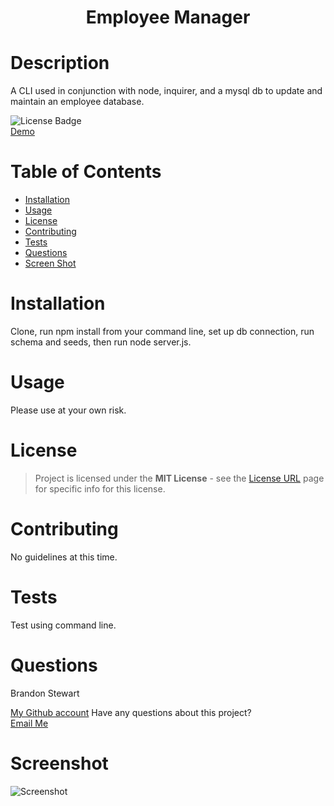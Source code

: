 <h1 align="center">Employee Manager</h1>

# Description

A CLI used in conjunction with node, inquirer, and a mysql db to update and maintain an employee database.

![License Badge](https://img.shields.io/static/v1?label=license&message=MIT+License&color=brightgreen&style=for-the-badge)
<br />
[Demo](https://drive.google.com/file/d/1xHhYsSifbOb68_elTleCt8xl9z5Xmrky/view)
<br />

# Table of Contents

- [Installation](#installation)
- [Usage](#usage)
- [License](#license)
- [Contributing](#contributing)
- [Tests](#tests)
- [Questions](#questions)
- [Screen Shot](#screenshot)

# Installation

Clone, run npm install from your command line, set up db connection, run schema and seeds, then run node server.js.

# Usage

Please use at your own risk.

# License

> Project is licensed under the **MIT License** - see the [License URL](https://choosealicense.com/licenses/mit) page for specific info for this license.

# Contributing

No guidelines at this time.

# Tests

Test using command line.

# Questions 

Brandon Stewart

[My Github account](https://github.com/brandon-stewart-rgb)
Have any questions about this project? </br>
<a href="brandon@brandon.com">Email Me</a>

# Screenshot
![Screenshot](assests/img/ss.png)
